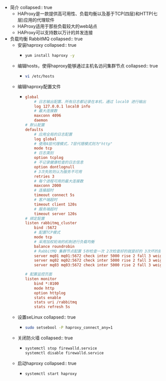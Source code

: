 - 简介
  collapsed:: true
	- HAProxy是一款提供高可用性、负载均衡以及基于TCP(四层)和HTTP(七层)应用的代理软件
	- HAProxy适用于那些负载较大的web站点
	- HAProxy可以支持数以万计的并发连接
- 负载均衡 RabbitMQ
  collapsed:: true
	- 安装haproxy
	  collapsed:: true
		- ```sh
		  yum install haproxy -y
		  ```
	- 编辑hosts，使得haproxy能够通过主机名访问集群节点
	  collapsed:: true
		- ```sh
		  vi /etc/hosts
		  ```
	- 编辑haproxy配置文件
		- ```cfg
		  global
		      # 日志输出配置、所有日志都记录在本机，通过 local0 进行输出
		      log 127.0.0.1 local0 info
		      # 最大连接数
		      maxconn 4096
		      daemon
		  # 默认配置
		  defaults
		      # 应用全局的日志配置
		      log global
		      # 使用4层代理模式，7层代理模式则为"http"
		      mode tcp
		      # 日志类别
		      option tcplog
		      # 不记录健康检查的日志信息
		      option dontlognull
		      # 3次失败则认为服务不可用
		      retries 3
		      # 每个进程可用的最大连接数
		      maxconn 2000
		      # 连接超时
		      timeout connect 5s
		      # 客户端超时
		      timeout client 120s
		      # 服务端超时
		      timeout server 120s
		  # 绑定配置
		  listen rabbitmq_cluster
		      bind :5672
		      # 配置TCP模式
		      mode tcp
		      # 采用加权轮询的机制进行负载均衡
		      balance roundrobin
		      # RabbitMQ 集群节点配置 5秒检查一次 2次检查好的就是好的 3次坏的就是down了 轮询权重是 1
		      server mq01 mq01:5672 check inter 5000 rise 2 fall 3 weight 1
		      server mq02 mq02:5672 check inter 5000 rise 2 fall 3 weight 1
		      server mq03 mq03:5672 check inter 5000 rise 2 fall 3 weight 1
		  
		  # 配置监控页面
		  listen monitor
		      bind *:8100
		      mode http
		      option httplog
		      stats enable
		      stats uri /rabbitmq
		      stats refresh 5s
		  
		  
		  ```
	- 设置seLinux
	  collapsed:: true
		- ```sh
		  sudo setsebool -P haproxy_connect_any=1
		  ```
	- 关闭防火墙
	  collapsed:: true
		- ```sh
		  systemctl stop firewalld.service
		  systemctl disable firewalld.service
		  ```
	- 启动haproxy
	  collapsed:: true
		- ```sh
		  systemctl start haproxy
		  ```